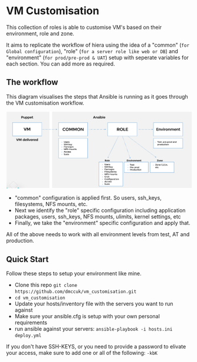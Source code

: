 # VM Customisation
This collection of roles is able to customise VM's based on their environment, role and zone.

It aims to replicate the workflow of hiera using the idea of a "common" (```for Global configuration```), "role" (```for a server role like web or DB```) and "environment" (```for prod/pre-prod & UAT```) setup with seperate variables for each section. You can add more as required.

## The workflow
This diagram visualises the steps that Ansible is running as it goes through the VM customisation workflow.

![Alt text](images/workflow.png?raw=true)

  * "common" configuration is applied first. So users, ssh_keys, filesystems, NFS mounts, etc.
  * Next we identify the "role" specific configuration including application packages, users, ssh_keys, NFS mounts, ulimits, kernel settings, etc
  * Finally, we take the "environment" specific configuration and apply that.

All of the above needs to work with all environment levels from test, AT and production.

## Quick Start
Follow these steps to setup your environment like mine.

  * Clone this repo ```git clone https://github.com/dmccuk/vm_customisation.git```
  * ```cd vm_customisation```
  * Update your hosts/inventory file with the servers you want to run against
  * Make sure your ansible.cfg is setup with your own personal requirements
  * run ansible against your servers: ```ansible-playbook -i hosts.ini deploy.yml```

If you don't have SSH-KEYS, or you need to provide a password to elivate your access, make sure to add one or all of the following: ```-kbK```


